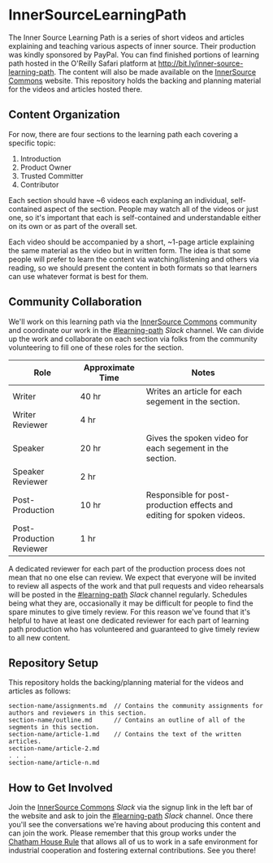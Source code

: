 # InnerSourceLearningPath

The Inner Source Learning Path is a series of short videos and articles explaining and teaching various aspects of inner source. Their production was kindly sponsored by PayPal.
You can find finished portions of learning path hosted in the O'Reilly Safari platform at http://bit.ly/inner-source-learning-path.
The content will also be made available on the [InnerSource Commons] website.
This repository holds the backing and planning material for the videos and articles hosted there.

## Content Organization

For now, there are four sections to the learning path each covering a specific topic:

  1. Introduction
  1. Product Owner
  1. Trusted Committer
  1. Contributor
  
Each section should have ~6 videos each explaning an individual, self-contained aspect of the section.
People may watch all of the videos or just one, so it's important that each is self-contained and understandable either on its own or as part of the overall set.

Each video should be accompanied by a short, ~1-page article explaining the same material as the video but in written form.
The idea is that some people will prefer to learn the content via watching/listening and others via reading, so we should present the content in both formats so that learners can use whatever format is best for them.

## Community Collaboration

We'll work on this learning path via the [InnerSource Commons] community and coordinate our work in the [#learning-path] _Slack_ channel.
We can divide up the work and collaborate on each section via folks from the community volunteering to fill one of these roles for the section.

| Role                      | Approximate Time | Notes                                                                  |
| ------------------------- | ---------------- | ---------------------------------------------------------------------- |
| Writer                    | 40 hr            | Writes an article for each segement in the section.                    |
| Writer Reviewer           | 4 hr             |                                                                        |
| Speaker                   | 20 hr            | Gives the spoken video for each segement in the section.               |
| Speaker Reviewer          | 2 hr             |                                                                        |
| Post-Production           | 10 hr            | Responsible for post-production effects and editing for spoken videos. |
| Post-Production Reviewer  | 1 hr             |                                                                        |

A dedicated reviewer for each part of the production process does not mean that no one else can review.
We expect that everyone will be invited to review all aspects of the work and that pull requests and video rehearsals will be posted in the [#learning-path] _Slack_ channel regularly.
Schedules being what they are, occasionally it may be difficult for people to find the spare minutes to give timely review.
For this reason we've found that it's helpful to have at least one dedicated reviewer for each part of learning path production who has volunteered and guaranteed to give timely review to all new content.

## Repository Setup

This repository holds the backing/planning material for the videos and articles as follows:

```
section-name/assignments.md  // Contains the community assignments for authors and reviewers in this section.
section-name/outline.md      // Contains an outline of all of the segments in this section.
section-name/article-1.md    // Contains the text of the written articles.
section-name/article-2.md
. . .
section-name/article-n.md
```

## How to Get Involved

Join the [InnerSource Commons] _Slack_ via the signup link in the left bar of the website and ask to join the [#learning-path] _Slack_ channel.
Once there you'll see the conversations we're having about producing this content and can join the work. Please remember that this group works under the [Chatham House Rule] that allows all of us to work in a safe environment for industrial cooperation and fostering external contributions.
See you there!

[InnerSource Commons]: http://www.innersourcecommons.org/
[#learning-path]: https://paypalflow.slack.com/messages/CARTU4XV2
[Chatham House Rule]: https://www.chathamhouse.org/chatham-house-rule
